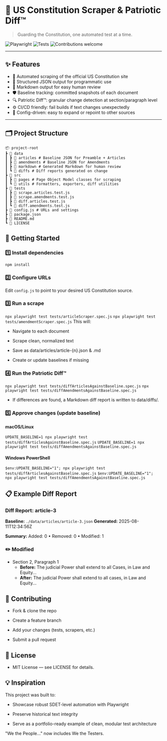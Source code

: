 # 📜 US Constitution Scraper & Patriotic Diff™

> Guarding the Constitution, one automated test at a time.

![Playwright](https://img.shields.io/badge/Playwright-automation-blueviolet?logo=playwright)
![Tests](https://img.shields.io/badge/tests-passing-brightgreen)
![Contributions welcome](https://img.shields.io/badge/contributions-welcome-orange)

---

## ✨ Features

- 🤖 Automated scraping of the official US Constitution site  
- 📂 Structured JSON output for programmatic use  
- 📄 Markdown output for easy human review  
- 🛡 Baseline tracking: committed snapshots of each document  
- 🔍 Patriotic Diff™: granular change detection at section/paragraph level  
- ⚙️ CI/CD friendly: fail builds if text changes unexpectedly  
- 🧩 Config-driven: easy to expand or repoint to other sources  

---

## 🗂 Project Structure
    📦 project-root
    ┣ 📂 data
    ┃ ┣ 📂 articles # Baseline JSON for Preamble + Articles
    ┃ ┣ 📂 amendments # Baseline JSON for Amendments
    ┃ ┣ 📂 markdown # Generated Markdown for human review
    ┃ ┗ 📂 diffs # Diff reports generated on change
    ┣ 📂 src
    ┃ ┣ 📂 pages # Page Object Model classes for scraping
    ┃ ┗ 📂 utils # Formatters, exporters, diff utilities
    ┣ 📂 tests
    ┃ ┣ 🧪 scrape.articles.test.js
    ┃ ┣ 🧪 scrape.amendments.test.js
    ┃ ┣ 🧪 diff.articles.test.js
    ┃ ┗ 🧪 diff.amendments.test.js
    ┣ 📜 config.js # URLs and settings
    ┣ 📜 package.json
    ┣ 📜 README.md
    ┗ 📜 LICENSE

## 🚀 Getting Started

### 1️⃣ Install dependencies
`npm install`

### 2️⃣ Configure URLs
Edit `config.js` to point to your desired US Constitution source.

### 3️⃣ Run a scrape

`npx playwright test tests/articleScraper.spec.js`
`npx playwright test tests/amendmentScraper.spec.js`
This will:

- Navigate to each document

- Scrape clean, normalized text

- Save as data/articles/article-{n}.json & .md

- Create or update baselines if missing

### 4️⃣ Run the Patriotic Diff™

`npx playwright test tests/diffArticlesAgainstBaseline.spec.js`
`npx playwright test tests/diffAmendmentsAgainstBaseline.spec.js`

- If differences are found, a Markdown diff report is written to data/diffs/.

### 5️⃣ Approve changes (update baseline)

#### macOS/Linux
`UPDATE_BASELINE=1 npx playwright test tests/diffArticlesAgainstBaseline.spec.js`
`UPDATE_BASELINE=1 npx playwright test tests/diffAmendmentsAgainstBaseline.spec.js`
#### Windows PowerShell
`$env:UPDATE_BASELINE="1"; npx playwright test tests/diffArticlesAgainstBaseline.spec.js`
`$env:UPDATE_BASELINE="1"; npx playwright test tests/diffAmendmentsAgainstBaseline.spec.js`

## 📋 Example Diff Report
### Diff Report: article-3

**Baseline:** `./data/articles/article-3.json`
**Generated:** 2025-08-11T12:34:56Z

**Summary:** Added: 0 • Removed: 0 • Modified: 1

### ✏️ Modified
- Section 2, Paragraph 1
  - **Before:** The judicial Power shall extend to all Cases, in Law and Equity...
  - **After:**  The judicial Power shall extend to all cases, in Law and Equity...

## 🤝 Contributing
- Fork & clone the repo

- Create a feature branch

- Add your changes (tests, scrapers, etc.)

- Submit a pull request

## 📜 License
- MIT License — see LICENSE for details.

## 💡 Inspiration
This project was built to:

- Showcase robust SDET-level automation with Playwright

- Preserve historical text integrity

- Serve as a portfolio-ready example of clean, modular test architecture

"We the People…" now includes We the Testers. 
